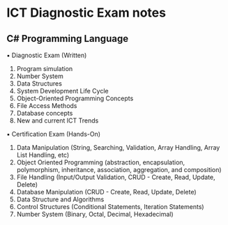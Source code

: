 # ICT Diagnostic Exam notes

## C# Programming Language

▪ Diagnostic Exam (Written)
1. Program simulation
2. Number System
3. Data Structures
4. System Development Life Cycle
5. Object-Oriented Programming Concepts
6. File Access Methods
7. Database concepts
8. New and current ICT Trends

▪ Certification Exam (Hands-On)
1. Data Manipulation (String, Searching, Validation, Array Handling, Array List
Handling, etc)
2. Object Oriented Programming (abstraction, encapsulation, polymorphism,
inheritance, association, aggregation, and composition)
3. File Handling (Input/Output Validation, CRUD - Create, Read, Update,
Delete)
4. Database Manipulation (CRUD - Create, Read, Update, Delete)
5. Data Structure and Algorithms
6. Control Structures (Conditional Statements, Iteration Statements)
7. Number System (Binary, Octal, Decimal, Hexadecimal)
